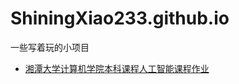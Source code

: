 # ShiningXiao233.github.io

一些写着玩的小项目

- [湘潭大学计算机学院本科课程人工智能课程作业](https://github.com/ShiningXiao233/ShiningXiao233.github.io/tree/main/XTU_artificial_intelligence_BP_2.0-main)
